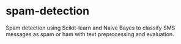 # spam-detection
Spam detection using Scikit-learn and Naive Bayes to classify SMS messages as spam or ham with text preprocessing and evaluation.

